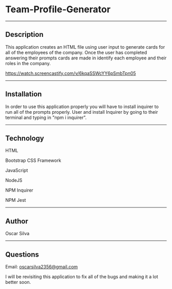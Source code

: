 # Team-Profile-Generator
--- 
## Description 
This application creates an HTML file using user input to generate cards for all of the employees of the company. Once the user has completed answering their prompts cards are made in identify each employee and their roles in the company. 

https://watch.screencastify.com/v/6kqaSSWcYY6pSmbTpn05

---
## Installation 
In order to use this application properly you will have to install inquirer to run all of the prompts properly. User and install Inquirer by going to their terminal and typing in "npm i inquirer". 

--- 
## Technology 
HTML 

Bootstrap CSS Framework

JavaScript

NodeJS

NPM Inquirer

NPM Jest

--- 
## Author 
Oscar Silva 

---
## Questions 
Email: oscarsilva2356@gmail.com 

I will be revisiting this application to fix all of the bugs and making it a lot better soon. 
